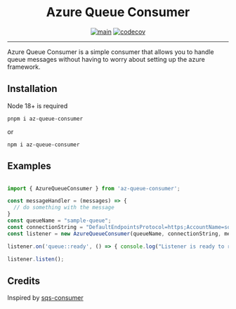 <div align="center">
<h1>Azure Queue Consumer</h1>

[![main](https://github.com/aarontravass/azure-queue-storage-consumer/actions/workflows/main.yml/badge.svg?branch=main)](https://github.com/aarontravass/azure-queue-storage-consumer/actions/workflows/main.yml)
[![codecov](https://codecov.io/gh/aarontravass/azure-queue-storage-consumer/branch/main/graph/badge.svg?token=Agx0UiAO5s)](https://codecov.io/gh/aarontravass/azure-queue-storage-consumer)

<hr>
</div>

Azure Queue Consumer is a simple consumer that allows you to handle queue messages without having to worry about setting up the azure framework.

## Installation

Node 18+ is required

```pnpm i az-queue-consumer ```

or

```npm i az-queue-consumer```

## Examples
```ts

import { AzureQueueConsumer } from 'az-queue-consumer';

const messageHandler = (messages) => {
  // do something with the message
}
const queueName = "sample-queue";
const connectionString = "DefaultEndpointsProtocol=https;AccountName=something;AccountKey=something==;EndpointSuffix=core.windows.net";
const listener = new AzureQueueConsumer(queueName, connectionString, messageHandler);

listener.on('queue::ready', () => { console.log("Listener is ready to receive messages!") });

listener.listen();

```

## Credits

Inspired by [sqs-consumer](https://github.com/bbc/sqs-consumer)